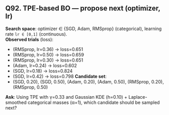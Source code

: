 ## Q92. TPE-based BO — propose next (optimizer, lr)
**Search space**: optimizer ∈ {SGD, Adam, RMSprop} (categorical), learning rate `lr ∈ [0,1]` (continuous).  
**Observed trials** (loss):
- (RMSprop, lr=0.36) → loss=0.651
- (RMSprop, lr=0.50) → loss=0.659
- (RMSprop, lr=0.30) → loss=0.651
- (Adam, lr=0.24) → loss=0.602
- (SGD, lr=0.18) → loss=0.824
- (SGD, lr=0.42) → loss=0.798
**Candidate set**:
- (SGD, 0.20), (SGD, 0.50), (Adam, 0.20), (Adam, 0.50), (RMSprop, 0.20), (RMSprop, 0.50)

**Ask**: Using TPE with γ=0.33 and Gaussian KDE (h=0.10) + Laplace-smoothed categorical masses (α=1), which candidate should be sampled next?